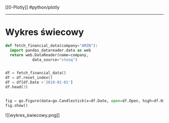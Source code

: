 [[0-Plotly]]
#python/plotly 

---

# Wykres świecowy

```py
def fetch_financial_data(company="AMZN"):
  import pandas_datareader.data as web
  return web.DataReader(name=company, 
            data_source="stooq")


df = fetch_financial_data()
df = df.reset_index()
df = df[df.Date >'2019-01-01']
df.head(3)
	
```

```py
fig = go.Figure(data=go.Candlestick(x=df.Date, open=df.Open, high=df.High, low=df.Low, close=df.Close))
fig.show()
```

![[wykres_świecowy.png]]










